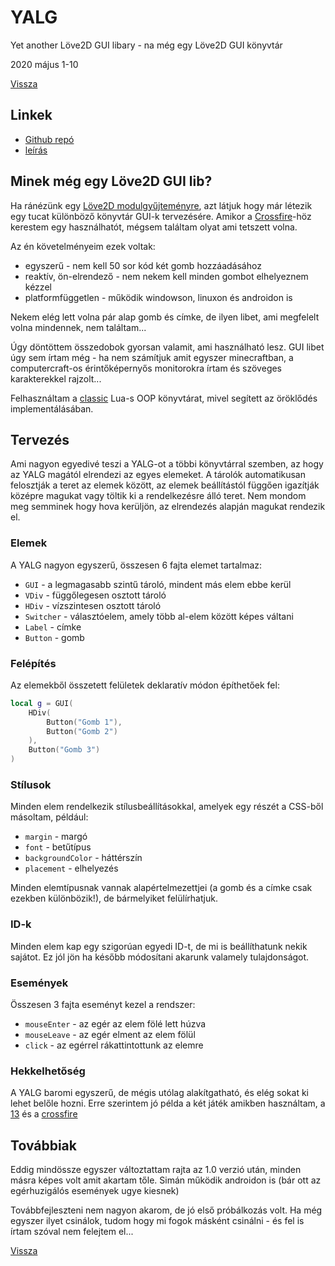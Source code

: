 # YALG

Yet another Löve2D GUI libary - na még egy Löve2D GUI könyvtár

2020 május 1-10

[Vissza](prog.md)

## Linkek

- [Github repó](https://github.com/Sasszem/yalg)
- [leírás](https://github.com/Sasszem/yalg/blob/master/TUTORIAL.MD)

## Minek még egy Löve2D GUI lib?

Ha ránézünk egy [Löve2D modulgyűjteményre](https://github.com/love2d-community/awesome-love2d#ui), azt látjuk hogy már létezik egy tucat különböző könyvtár GUI-k tervezésére. Amikor a [Crossfire](crossfire.md)-höz kerestem egy használhatót, mégsem találtam olyat ami tetszett volna.

Az én követelményeim ezek voltak:

- egyszerű - nem kell 50 sor kód két gomb hozzáadásához
- reaktív, ön-elrendező - nem nekem kell minden gombot elhelyeznem kézzel
- platformfüggetlen - működik windowson, linuxon és androidon is

Nekem elég lett volna pár alap gomb és címke, de ilyen libet, ami megfelelt volna mindennek, nem találtam...

Úgy döntöttem összedobok gyorsan valamit, ami használható lesz. GUI libet úgy sem írtam még - ha nem számítjuk amit egyszer minecraftban, a computercraft-os érintőképernyős monitorokra írtam és szöveges karakterekkel rajzolt...

Felhasználtam a [classic](https://github.com/rxi/classic) Lua-s OOP könyvtárat, mivel segített az öröklődés implementálásában.

## Tervezés

Ami nagyon egyedivé teszi a YALG-ot a többi könyvtárral szemben, az hogy az YALG magától elrendezi az egyes elemeket. A tárolók automatikusan felosztják a teret az elemek között, az elemek beállítástól függően igazítják középre magukat vagy töltik ki a rendelkezésre álló teret. Nem mondom meg semminek hogy hova kerüljön, az elrendezés alapján magukat rendezik el.

### Elemek

A YALG nagyon egyszerű, összesen 6 fajta elemet tartalmaz:

- `GUI` - a legmagasabb szintű tároló, mindent más elem ebbe kerül
- `VDiv` - függőlegesen osztott tároló
- `HDiv` - vízszintesen osztott tároló
- `Switcher` - választóelem, amely több al-elem között képes váltani
- `Label` - címke
- `Button` - gomb


### Felépítés

Az elemekből összetett felületek deklaratív módon építhetőek fel:

```lua
local g = GUI(
    HDiv(
        Button("Gomb 1"),
        Button("Gomb 2")
    ),
    Button("Gomb 3")
)
```

### Stílusok

Minden elem rendelkezik stílusbeállításokkal, amelyek egy részét a CSS-ből másoltam, például:

- `margin` - margó
- `font` - betűtípus
- `backgroundColor` - háttérszín
- `placement` - elhelyezés

Minden elemtípusnak vannak alapértelmezettjei (a gomb és a címke csak ezekben különbözik!), de bármelyiket felülírhatjuk.

### ID-k

Minden elem kap egy szigorúan egyedi ID-t, de mi is beállíthatunk nekik sajátot. Ez jól jön ha később módosítani akarunk valamely tulajdonságot.

### Események

Összesen 3 fajta eseményt kezel a rendszer:

- `mouseEnter` - az egér az elem fölé lett húzva
- `mouseLeave` - az egér elment az elem fölül
- `click` - az egérrel rákattintottunk az elemre

### Hekkelhetőség

A YALG baromi egyszerű, de mégis utólag alakítgatható, és elég sokat ki lehet belőle hozni. Erre szerintem jó példa a két játék amikben használtam, a [13](13.md) és a [crossfire](crossfire.md)

## Továbbiak

Eddig mindössze egyszer változtattam rajta az 1.0 verzió után, minden másra képes volt amit akartam tőle. Simán működik androidon is (bár ott az egérhuzigálós események ugye kiesnek)

Továbbfejleszteni nem nagyon akarom, de jó első próbálkozás volt. Ha még egyszer ilyet csinálok, tudom hogy mi fogok másként csinálni - és fel is írtam szóval nem felejtem el...

[Vissza](prog.md)

